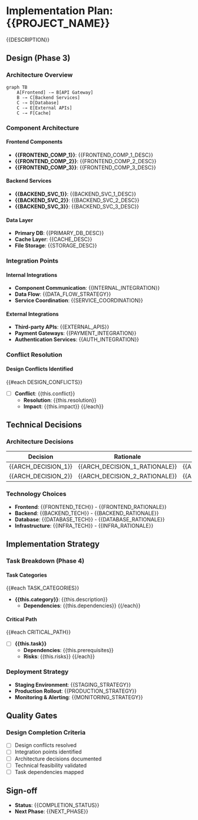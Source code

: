 # Implementation Plan: {{PROJECT_NAME}}

{{DESCRIPTION}}

## Design (Phase 3)
### Architecture Overview
```mermaid
graph TB
    A[Frontend] -→ B[API Gateway]
    B -→ C[Backend Services]
    C -→ D[Database]
    C -→ E[External APIs]
    C -→ F[Cache]
```

### Component Architecture
#### Frontend Components
- **{{FRONTEND_COMP_1}}**: {{FRONTEND_COMP_1_DESC}}
- **{{FRONTEND_COMP_2}}**: {{FRONTEND_COMP_2_DESC}}
- **{{FRONTEND_COMP_3}}**: {{FRONTEND_COMP_3_DESC}}

#### Backend Services
- **{{BACKEND_SVC_1}}**: {{BACKEND_SVC_1_DESC}}
- **{{BACKEND_SVC_2}}**: {{BACKEND_SVC_2_DESC}}
- **{{BACKEND_SVC_3}}**: {{BACKEND_SVC_3_DESC}}

#### Data Layer
- **Primary DB**: {{PRIMARY_DB_DESC}}
- **Cache Layer**: {{CACHE_DESC}}
- **File Storage**: {{STORAGE_DESC}}

### Integration Points
#### Internal Integrations
- **Component Communication**: {{INTERNAL_INTEGRATION}}
- **Data Flow**: {{DATA_FLOW_STRATEGY}}
- **Service Coordination**: {{SERVICE_COORDINATION}}

#### External Integrations
- **Third-party APIs**: {{EXTERNAL_APIS}}
- **Payment Gateways**: {{PAYMENT_INTEGRATION}}
- **Authentication Services**: {{AUTH_INTEGRATION}}

### Conflict Resolution
#### Design Conflicts Identified
{{#each DESIGN_CONFLICTS}}
- [ ] **Conflict**: {{this.conflict}}
  - **Resolution**: {{this.resolution}}
  - **Impact**: {{this.impact}}
{{/each}}

## Technical Decisions

### Architecture Decisions
| Decision | Rationale | Alternatives | Trade-offs |
|----------|-----------|--------------|------------|
| {{ARCH_DECISION_1}} | {{ARCH_DECISION_1_RATIONALE}} | {{ARCH_DECISION_1_ALTERNATIVES}} | {{ARCH_DECISION_1_TRADEOFFS}} |
| {{ARCH_DECISION_2}} | {{ARCH_DECISION_2_RATIONALE}} | {{ARCH_DECISION_2_ALTERNATIVES}} | {{ARCH_DECISION_2_TRADEOFFS}} |

### Technology Choices
- **Frontend**: {{FRONTEND_TECH}} - {{FRONTEND_RATIONALE}}
- **Backend**: {{BACKEND_TECH}} - {{BACKEND_RATIONALE}}
- **Database**: {{DATABASE_TECH}} - {{DATABASE_RATIONALE}}
- **Infrastructure**: {{INFRA_TECH}} - {{INFRA_RATIONALE}}

## Implementation Strategy

### Task Breakdown (Phase 4)
#### Task Categories
{{#each TASK_CATEGORIES}}
- **{{this.category}}**: {{this.description}}
  - **Dependencies**: {{this.dependencies}}
{{/each}}

#### Critical Path
{{#each CRITICAL_PATH}}
- [ ] **{{this.task}}**
  - **Dependencies**: {{this.prerequisites}}
  - **Risks**: {{this.risks}}
{{/each}}

### Deployment Strategy
- **Staging Environment**: {{STAGING_STRATEGY}}
- **Production Rollout**: {{PRODUCTION_STRATEGY}}
- **Monitoring & Alerting**: {{MONITORING_STRATEGY}}

## Quality Gates

### Design Completion Criteria
- [ ] Design conflicts resolved
- [ ] Integration points identified
- [ ] Architecture decisions documented
- [ ] Technical feasibility validated
- [ ] Task dependencies mapped

## Sign-off
- **Status**: {{COMPLETION_STATUS}}
- **Next Phase**: {{NEXT_PHASE}}